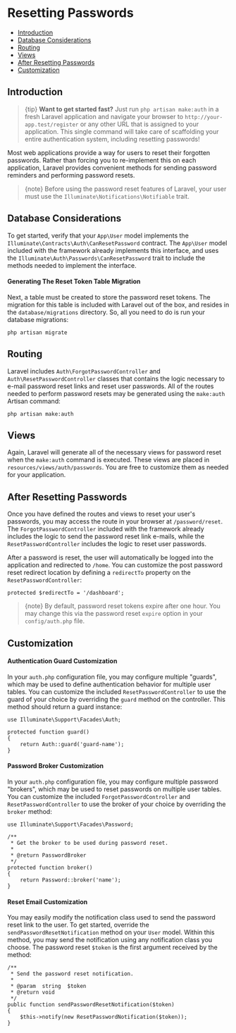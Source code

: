 # Resetting Passwords

- [Introduction](#introduction)
- [Database Considerations](#resetting-database)
- [Routing](#resetting-routing)
- [Views](#resetting-views)
- [After Resetting Passwords](#after-resetting-passwords)
- [Customization](#password-customization)

<a name="introduction"></a>
## Introduction

> {tip} **Want to get started fast?** Just run `php artisan make:auth` in a fresh Laravel application and navigate your browser to `http://your-app.test/register` or any other URL that is assigned to your application. This single command will take care of scaffolding your entire authentication system, including resetting passwords!

Most web applications provide a way for users to reset their forgotten passwords. Rather than forcing you to re-implement this on each application, Laravel provides convenient methods for sending password reminders and performing password resets.

> {note} Before using the password reset features of Laravel, your user must use the `Illuminate\Notifications\Notifiable` trait.

<a name="resetting-database"></a>
## Database Considerations

To get started, verify that your `App\User` model implements the `Illuminate\Contracts\Auth\CanResetPassword` contract. The `App\User` model included with the framework already implements this interface, and uses the `Illuminate\Auth\Passwords\CanResetPassword` trait to include the methods needed to implement the interface.

#### Generating The Reset Token Table Migration

Next, a table must be created to store the password reset tokens. The migration for this table is included with Laravel out of the box, and resides in the `database/migrations` directory. So, all you need to do is run your database migrations:

    php artisan migrate

<a name="resetting-routing"></a>
## Routing

Laravel includes `Auth\ForgotPasswordController` and `Auth\ResetPasswordController` classes that contains the logic necessary to e-mail password reset links and reset user passwords. All of the routes needed to perform password resets may be generated using the `make:auth` Artisan command:

    php artisan make:auth

<a name="resetting-views"></a>
## Views

Again, Laravel will generate all of the necessary views for password reset when the `make:auth` command is executed. These views are placed in `resources/views/auth/passwords`. You are free to customize them as needed for your application.

<a name="after-resetting-passwords"></a>
## After Resetting Passwords

Once you have defined the routes and views to reset your user's passwords, you may access the route in your browser at `/password/reset`. The `ForgotPasswordController` included with the framework already includes the logic to send the password reset link e-mails, while the `ResetPasswordController` includes the logic to reset user passwords.

After a password is reset, the user will automatically be logged into the application and redirected to `/home`. You can customize the post password reset redirect location by defining a `redirectTo` property on the `ResetPasswordController`:

    protected $redirectTo = '/dashboard';

> {note} By default, password reset tokens expire after one hour. You may change this via the password reset `expire` option in your `config/auth.php` file.

<a name="password-customization"></a>
## Customization

#### Authentication Guard Customization

In your `auth.php` configuration file, you may configure multiple "guards", which may be used to define authentication behavior for multiple user tables. You can customize the included `ResetPasswordController` to use the guard of your choice by overriding the `guard` method on the controller. This method should return a guard instance:

    use Illuminate\Support\Facades\Auth;

    protected function guard()
    {
        return Auth::guard('guard-name');
    }

#### Password Broker Customization

In your `auth.php` configuration file, you may configure multiple password "brokers", which may be used to reset passwords on multiple user tables. You can customize the included `ForgotPasswordController` and `ResetPasswordController` to use the broker of your choice by overriding the `broker` method:

    use Illuminate\Support\Facades\Password;

    /**
     * Get the broker to be used during password reset.
     *
     * @return PasswordBroker
     */
    protected function broker()
    {
        return Password::broker('name');
    }

#### Reset Email Customization

You may easily modify the notification class used to send the password reset link to the user. To get started, override the `sendPasswordResetNotification` method on your `User` model. Within this method, you may send the notification using any notification class you choose. The password reset `$token` is the first argument received by the method:

    /**
     * Send the password reset notification.
     *
     * @param  string  $token
     * @return void
     */
    public function sendPasswordResetNotification($token)
    {
        $this->notify(new ResetPasswordNotification($token));
    }

